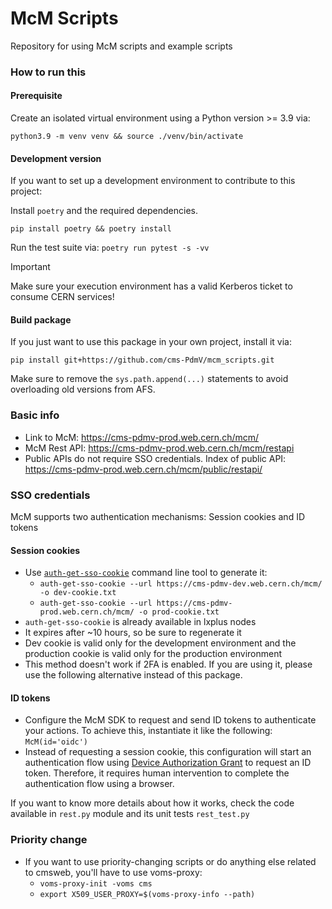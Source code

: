# McM Scripts
Repository for using McM scripts and example scripts

### How to run this

#### Prerequisite

Create an isolated virtual environment using a Python version >= 3.9 via:

`python3.9 -m venv venv && source ./venv/bin/activate`

#### Development version

If you want to set up a development environment to contribute to this project:

Install `poetry` and the required dependencies.

`pip install poetry && poetry install`

Run the test suite via:
`poetry run pytest -s -vv`

> [!IMPORTANT]
> Make sure your execution environment has a valid Kerberos ticket to consume CERN services!

#### Build package

If you just want to use this package in your own project, install it via:

`pip install git+https://github.com/cms-PdmV/mcm_scripts.git`

Make sure to remove the `sys.path.append(...)` statements to avoid overloading old versions from AFS.

### Basic info
* Link to McM: https://cms-pdmv-prod.web.cern.ch/mcm/
* McM Rest API: https://cms-pdmv-prod.web.cern.ch/mcm/restapi
* Public APIs do not require SSO credentials. Index of public API: https://cms-pdmv-prod.web.cern.ch/mcm/public/restapi/

### SSO credentials
McM supports two authentication mechanisms: Session cookies and ID tokens

#### Session cookies
* Use [`auth-get-sso-cookie`](https://auth.docs.cern.ch/applications/command-line-tools/) command line tool to generate it:
    * `auth-get-sso-cookie --url https://cms-pdmv-dev.web.cern.ch/mcm/ -o dev-cookie.txt`
    * `auth-get-sso-cookie --url https://cms-pdmv-prod.web.cern.ch/mcm/ -o prod-cookie.txt`
* `auth-get-sso-cookie` is already available in lxplus nodes
* It expires after ~10 hours, so be sure to regenerate it
* Dev cookie is valid only for the development environment and the production cookie is valid only for the production environment
* This method doesn't work if 2FA is enabled. If you are using it, please use the following alternative instead of this package.

#### ID tokens
* Configure the McM SDK to request and send ID tokens to authenticate your actions. To achieve this, instantiate it like the following: `McM(id='oidc')`
* Instead of requesting a session cookie, this configuration will start an authentication flow using [Device Authorization Grant](https://auth0.com/docs/get-started/authentication-and-authorization-flow/device-authorization-flow) to request an ID token. Therefore, it requires
human intervention to complete the authentication flow using a browser.

If you want to know more details about how it works, check the code available in `rest.py` module and its unit tests `rest_test.py`

### Priority change
* If you want to use priority-changing scripts or do anything else related to cmsweb, you'll have to use voms-proxy:
    * `voms-proxy-init -voms cms`
    * `export X509_USER_PROXY=$(voms-proxy-info --path)`
